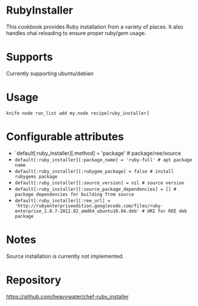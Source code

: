 RubyInstaller
=============

This cookbook provides Ruby installation from a variety of places. It also
handles ohai reloading to ensure proper ruby/gem usage.

Supports
========

Currently supporting ubuntu/debian

Usage
=====

```
knife node run_list add my.node recipe[ruby_installer]
```

Configurable attributes
=======================

* `default[:ruby_installer][:method] = 'package' # package/ree/source
* `default[:ruby_installer][:package_name] = 'ruby-full' # apt package name`
* `default[:ruby_installer][:rubygem_package] = false # install rubygems package`
* `default[:ruby_installer][:source_version] = nil # source version`
* `default[:ruby_installer][:source_package_dependencies] = [] # package dependencies for building from source`
* `default[:ruby_installer][:ree_url] = 'http://rubyenterpriseedition.googlecode.com/files/ruby-enterprise_1.8.7-2012.02_amd64_ubuntu10.04.deb' # URI for REE deb package`

Notes
=====

Source installation is currently not implemented.

Repository
==========

https://github.com/heavywater/chef-ruby_installer
